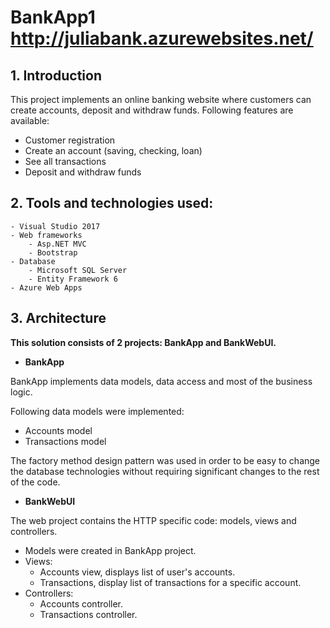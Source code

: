 # BankApp1 http://juliabank.azurewebsites.net/

**1. Introduction**
-----
This project implements an online banking website where customers can create accounts, deposit and withdraw funds. 
Following features are available:

- Customer registration
- Create an account (saving, checking, loan)
- See all transactions
- Deposit and withdraw funds
	
**2. Tools and technologies used**:
-----
	- Visual Studio 2017
	- Web frameworks
		- Asp.NET MVC
		- Bootstrap
	- Database
		- Microsoft SQL Server
		- Entity Framework 6
	- Azure Web Apps
	
	
**3. Architecture**
----- 
**This solution consists of 2 projects: BankApp and BankWebUI.**
	
* **BankApp**

BankApp implements data models, data access and most of the business logic.

Following data models were implemented:
	
- Accounts model
- Transactions model

The factory method design pattern was used in order to be easy to change the database technologies without requiring significant changes to the rest of the code.
	
* **BankWebUI**

The web project contains the HTTP specific code: models, views and controllers.

- Models were created in BankApp project.
- Views: 
	- Accounts view, displays list of user's accounts.  
	- Transactions, display list of transactions for a specific account.
- Controllers:
	- Accounts controller. 
	- Transactions controller.



